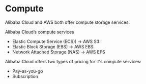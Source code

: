 # Compute

Alibaba Cloud and AWS both offer compute storage services.

Alibaba Cloud’s compute services 
 - Elastic Compute Service (ECS)) -> AWS S3
 - Elastic Block Storage (EBS) -> AWS EBS
 - Network Attached Storage (NAS) -> AWS EFS


Alibaba Cloud offers two types of pricing for it's compute services: 
- Pay-as-you-go
- Subscription